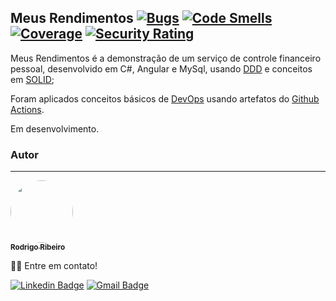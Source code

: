 ## Meus Rendimentos [![Bugs](https://sonarcloud.io/api/project_badges/measure?project=rlrpara_MeusRendimentos&metric=bugs)](https://sonarcloud.io/summary/new_code?id=rlrpara_MeusRendimentos) [![Code Smells](https://sonarcloud.io/api/project_badges/measure?project=rlrpara_MeusRendimentos&metric=code_smells)](https://sonarcloud.io/summary/new_code?id=rlrpara_MeusRendimentos) [![Coverage](https://sonarcloud.io/api/project_badges/measure?project=rlrpara_MeusRendimentos&metric=coverage)](https://sonarcloud.io/summary/new_code?id=rlrpara_MeusRendimentos) [![Security Rating](https://sonarcloud.io/api/project_badges/measure?project=rlrpara_MeusRendimentos&metric=security_rating)](https://sonarcloud.io/summary/new_code?id=rlrpara_MeusRendimentos) 

Meus Rendimentos é a demonstração de um serviço de controle financeiro pessoal, desenvolvido em C#, Angular e MySql, usando [DDD](https://en.wikipedia.org/wiki/Domain-driven_design) e conceitos em [SOLID](https://en.wikipedia.org/wiki/SOLID);

Foram aplicados conceitos básicos de [DevOps](https://en.wikipedia.org/wiki/DevOps) usando artefatos do [Github Actions](https://docs.github.com/pt/actions).

Em desenvolvimento.

### Autor
---

<a href="https://www.linkedin.com/in/rlrpara/">
 <img style="border-radius: 50%;" src="https://avatars2.githubusercontent.com/u/12894621?s=460&u=da15bade6052273595fc16b8500adc24885feeff&v=4" width="100px;" alt=""/>
 <br />
 <sub><b>Rodrigo Ribeiro</b></sub></a>

👋🏽 Entre em contato!

[![Linkedin Badge](https://img.shields.io/badge/-Rodrigo-blue?style=flat-square&logo=Linkedin&logoColor=white&link=https://www.linkedin.com/in/rlrpara/)](https://www.linkedin.com/in/rlrpara/) 
[![Gmail Badge](https://img.shields.io/badge/-rlr.para@gmail.com-c14438?style=flat-square&logo=Gmail&logoColor=white&link=mailto:rlr.para@gmail.com)](mailto:rlr.para@gmail.com)
